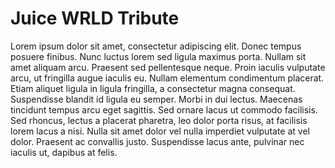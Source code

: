# Juice WRLD Tribute
Lorem ipsum dolor sit amet, consectetur adipiscing elit. Donec tempus posuere finibus. Nunc luctus lorem sed ligula maximus porta. Nullam sit amet aliquam arcu. Praesent sed pellentesque neque. Proin iaculis vulputate arcu, ut fringilla augue iaculis eu. Nullam elementum condimentum placerat. Etiam aliquet ligula in ligula fringilla, a consectetur magna consequat. Suspendisse blandit id ligula eu semper. Morbi in dui lectus. Maecenas tincidunt tempus arcu eget sagittis. Sed ornare lacus ut commodo facilisis. Sed rhoncus, lectus a placerat pharetra, leo dolor porta risus, at facilisis lorem lacus a nisi. Nulla sit amet dolor vel nulla imperdiet vulputate at vel dolor. Praesent ac convallis justo. Suspendisse lacus ante, pulvinar nec iaculis ut, dapibus at felis.
